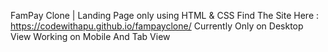 FamPay Clone | Landing Page only using HTML & CSS Find The Site Here : https://codewithapu.github.io/fampayclone/
Currently Only on Desktop View Working on Mobile And Tab View
